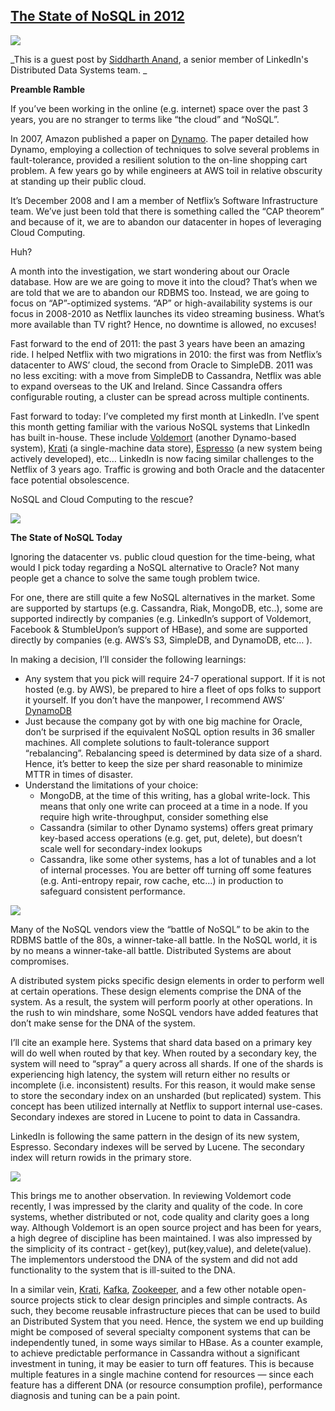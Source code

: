## [The State of NoSQL in 2012](/blog/2012/1/24/the-state-of-nosql-in-2012.html)

    

    

![](http://farm8.staticflickr.com/7020/6755926085_02e4d454a6_m.jpg)

_This is a guest post by [Siddharth Anand](http://practicalcloudcomputing.com/), a senior member of LinkedIn's Distributed Data Systems team. _

**Preamble Ramble**

If you’ve been working in the online (e.g. internet) space over the past 3 years, you are no stranger to terms like “the cloud” and “NoSQL”.

In 2007, Amazon published a paper on [Dynamo](http://bit.ly/zIdqWW%20). The paper detailed how Dynamo, employing a collection of techniques to solve several problems in fault-tolerance, provided a resilient solution to the on-line shopping cart problem. A few years go by while engineers at AWS toil in relative obscurity at standing up their public cloud.

It’s December 2008 and I am a member of Netflix’s Software Infrastructure team. We’ve just been told that there is something called the “CAP theorem” and because of it, we are to abandon our datacenter in hopes of leveraging Cloud Computing.

Huh?

A month into the investigation, we start wondering about our Oracle database. How are we are going to move it into the cloud? That’s when we are told that we are to abandon our RDBMS too. Instead, we are going to focus on “AP”-optimized systems. “AP” or high-availability systems is our focus in 2008-2010 as Netflix launches its video streaming business. What’s more available than TV right? Hence, no downtime is allowed, no excuses!

Fast forward to the end of 2011: the past 3 years have been an amazing ride. I helped Netflix with two migrations in 2010: the first was from Netflix’s datacenter to AWS’ cloud, the second from Oracle to SimpleDB. 2011 was no less exciting: with a move from SimpleDB to Cassandra, Netflix was able to expand overseas to the UK and Ireland. Since Cassandra offers configurable routing, a cluster can be spread across multiple continents.

Fast forward to today: I’ve completed my first month at LinkedIn. I’ve spent this month getting familiar with the various NoSQL systems that LinkedIn has built in-house. These include [Voldemort](http://project-voldemort.com/) (another Dynamo-based system), [Krati](http://sna-projects.com/krati/) (a single-machine data store), [Espresso](http://www-conf.slac.stanford.edu/xldb2011/talks/xldb2011_tue_1005_LinkedIn.pdf) (a new system being actively developed), etc… LinkedIn is now facing similar challenges to the Netflix of 3 years ago. Traffic is growing and both Oracle and the datacenter face potential obsolescence.

NoSQL and Cloud Computing to the rescue?

![](http://fc04.deviantart.net/fs16/f/2007/179/b/d/Crater_Lake__Winter_by_MarcAdamus.jpg)

**The State of NoSQL Today**

Ignoring the datacenter vs. public cloud question for the time-being, what would I pick today regarding a NoSQL alternative to Oracle? Not many people get a chance to solve the same tough problem twice.

For one, there are still quite a few NoSQL alternatives in the market. Some are supported by startups (e.g. Cassandra, Riak, MongoDB, etc..), some are supported indirectly by companies (e.g. LinkedIn’s support of Voldemort, Facebook & StumbleUpon’s support of HBase), and some are supported directly by companies (e.g. AWS’s S3, SimpleDB, and DynamoDB, etc… ).

In making a decision, I’ll consider the following learnings:

*   Any system that you pick will require 24-7 operational support. If it is not hosted (e.g. by AWS), be prepared to hire a fleet of ops folks to support it yourself. If you don’t have the manpower, I recommend AWS’ [DynamoDB](http://bit.ly/x74bvz)
*   Just because the company got by with one big machine for Oracle, don’t be surprised if the equivalent NoSQL option results in 36 smaller machines. All complete solutions to fault-tolerance support “rebalancing”. Rebalancing speed is determined by data size of a shard. Hence, it’s better to keep the size per shard reasonable to minimize MTTR in times of disaster.
*   Understand the limitations of your choice:
    *   MongoDB, at the time of this writing, has a global write-lock. This means that only one write can proceed at a time in a node. If you require high write-throughput, consider something else        
    *   Cassandra (similar to other Dynamo systems) offers great primary key-based access operations (e.g. get, put, delete), but doesn’t scale well for secondary-index lookups
    *   Cassandra, like some other systems, has a lot of tunables and a lot of internal processes. You are better off turning off some features (e.g. Anti-entropy repair, row cache, etc…) in production to safeguard consistent performance.

![](http://amazingdata.com/mediadata5/Image/orig_Beautiful_cities_in_the_beautiful_night_view_1_amazingdata_20090716001852.jpg)

Many of the NoSQL vendors view the “battle of NoSQL” to be akin to the RDBMS battle of the 80s, a winner-take-all battle. In the NoSQL world, it is by no means a winner-take-all battle. Distributed Systems are about compromises.

A distributed system picks specific design elements in order to perform well at certain operations. These design elements comprise the DNA of the system. As a result, the system will perform poorly at other operations. In the rush to win mindshare, some NoSQL vendors have added features that don’t make sense for the DNA of the system.

I’ll cite an example here. Systems that shard data based on a primary key will do well when routed by that key. When routed by a secondary key, the system will need to “spray” a query across all shards. If one of the shards is experiencing high latency, the system will return either no results or incomplete (i.e. inconsistent) results. For this reason, it would make sense to store the secondary index on an unsharded (but replicated) system. This concept has been utilized internally at Netflix to support internal use-cases. Secondary indexes are stored in Lucene to point to data in Cassandra.

LinkedIn is following the same pattern in the design of its new system, Espresso. Secondary indexes will be served by Lucene. The secondary index will return rowids in the primary store.

![](http://www.iheartwallpapers.com/wallpapers/beautiful_landscapes_001-800x600.jpg)

This brings me to another observation. In reviewing Voldemort code recently, I was impressed by the clarity and quality of the code. In core systems, whether distributed or not, code quality and clarity goes a long way. Although Voldemort is an open source project and has been for years, a high degree of discipline has been maintained. I was also impressed by the simplicity of its contract - get(key), put(key,value), and delete(value). The implementors understood the DNA of the system and did not add functionality to the system that is ill-suited to the DNA.

In a similar vein, [Krati](http://bit.ly/yLMWr7), [Kafka](http://bit.ly/AjYojf), [Zookeeper](http://bit.ly/z8HtiO), and a few other notable open-source projects stick to clear design principles and simple contracts. As such, they become reusable infrastructure pieces that can be used to build an Distributed System that you need. Hence, the system we end up building might be composed of several specialty component systems that can be independently tuned, in some ways similar to HBase. As a counter example, to achieve predictable performance in Cassandra without a significant investment in tuning, it may be easier to turn off features. This is because multiple features in a single machine contend for resources — since each feature has a different DNA (or resource consumption profile), performance diagnosis and tuning can be a pain point.

    